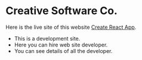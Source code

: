 # Creative Software Co.

Here is the live site of this website [Create React App](https://github.com/facebook/create-react-app).


* This is a development site. 
* Here you can hire web site developer.
* You can see details of all the developer.